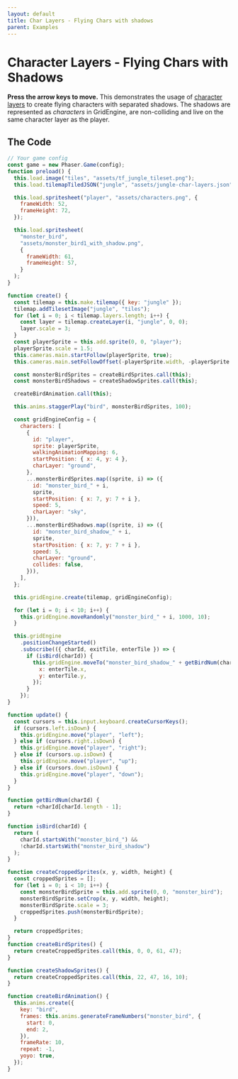 ```yaml
---
layout: default
title: Char Layers - Flying Chars with shadows
parent: Examples
---
```


# Character Layers - Flying Chars with Shadows

**Press the arrow keys to move.** This demonstrates the usage of [character layers](../features/character-layers) to create flying characters with separated shadows. The shadows are represented as _characters_ in GridEngine, are non-colliding and live on the same character layer as the player.

<div id="game"></div>

<script src="js/phaser.min.js"></script>
<script src="js/grid-engine-2.20.0.min.js"></script>
<script src="js/getBasicConfig.js"></script>

<script>
  const config = getBasicConfig(preload, create, update);
  const game = new Phaser.Game(config);

  function preload() {
    this.load.image("tiles", "assets/tf_jungle_tileset.png");
    this.load.tilemapTiledJSON("jungle", "assets/jungle-char-layers.json");

    this.load.spritesheet("player", "assets/characters.png", {
      frameWidth: 52,
      frameHeight: 72,
    });

    this.load.spritesheet("monster_bird", "assets/monster_bird1_with_shadow.png", {
      frameWidth: 61,
      frameHeight: 57,
    });
  }

  function create() {
    const tilemap = this.make.tilemap({ key: "jungle" });
    tilemap.addTilesetImage("jungle", "tiles");
    for (let i = 0; i < tilemap.layers.length; i++) {
      const layer = tilemap.createLayer(i, "jungle", 0, 0);
      layer.scale = 3;
    }
    const playerSprite = this.add.sprite(0, 0, "player");
    playerSprite.scale = 1.5;
    this.cameras.main.startFollow(playerSprite, true);
    this.cameras.main.setFollowOffset(-playerSprite.width, -playerSprite.height);

    const monsterBirdSprites = createBirdSprites.call(this);
    const monsterBirdShadows = createShadowSprites.call(this);

    createBirdAnimation.call(this);

    this.anims.staggerPlay("bird", monsterBirdSprites, 100);

    const gridEngineConfig = {
      characters: [
        {
          id: "player",
          sprite: playerSprite,
          walkingAnimationMapping: 6,
          startPosition: {x: 4, y: 4},
          charLayer: 'ground',
        },
        ...monsterBirdSprites.map((sprite, i) => ({
          id: "monster_bird_" + i,
          sprite,
          startPosition: { x: 7, y: 7+i },
          speed: 5,
          charLayer: 'sky'
        })),
        ...monsterBirdShadows.map((sprite, i) => ({
          id: "monster_bird_shadow_" + i,
          sprite,
          startPosition: { x: 7, y: 7+i },
          speed: 5,
          charLayer: 'ground',
          collides: false
        })),
      ],
    };

    this.gridEngine.create(tilemap, gridEngineConfig);

    for (let i=0; i<10; i++) {
      this.gridEngine.moveRandomly("monster_bird_"+i, 1000, 10);
    }

    this.gridEngine
    .positionChangeStarted()
    .subscribe(({ charId, exitTile, enterTile }) => {
      if (isBird(charId)) {
        this.gridEngine.moveTo('monster_bird_shadow_' + getBirdNum(charId), {x: enterTile.x, y: enterTile.y});
      }
    });
  }

  function update() {
    const cursors = this.input.keyboard.createCursorKeys();
    if (cursors.left.isDown) {
      this.gridEngine.move("player", "left");
    } else if (cursors.right.isDown) {
      this.gridEngine.move("player", "right");
    } else if (cursors.up.isDown) {
      this.gridEngine.move("player", "up");
    } else if (cursors.down.isDown) {
      this.gridEngine.move("player", "down");
    }
  }

  function getBirdNum(charId) {
    return +charId[charId.length-1]
  }

  function isBird(charId) {
    return charId.startsWith('monster_bird_') && !charId.startsWith('monster_bird_shadow');
  }

  function createCroppedSprites(x,y,width, height) {
    const croppedSprites = [];
    for (let i=0; i<10; i++) {
      const monsterBirdSprite = this.add.sprite(0, 0, "monster_bird");
      monsterBirdSprite.setCrop(x,y,width, height);
      monsterBirdSprite.scale = 3;
      croppedSprites.push(monsterBirdSprite);
    }

    return croppedSprites;

  }
  function createBirdSprites() {
    return createCroppedSprites.call(this, 0,0,61,47);
  }

  function createShadowSprites() {
    return createCroppedSprites.call(this, 22,47,16,10);
  }

  function createBirdAnimation() {
    this.anims.create({
      key: "bird",
      frames: this.anims.generateFrameNumbers("monster_bird", {
        start: 0,
        end: 2,
      }),
      frameRate: 10,
      repeat: -1,
      yoyo: true,
    });
  }

</script>

## The Code

```javascript
// Your game config
const game = new Phaser.Game(config);
function preload() {
  this.load.image("tiles", "assets/tf_jungle_tileset.png");
  this.load.tilemapTiledJSON("jungle", "assets/jungle-char-layers.json");

  this.load.spritesheet("player", "assets/characters.png", {
    frameWidth: 52,
    frameHeight: 72,
  });

  this.load.spritesheet(
    "monster_bird",
    "assets/monster_bird1_with_shadow.png",
    {
      frameWidth: 61,
      frameHeight: 57,
    }
  );
}

function create() {
  const tilemap = this.make.tilemap({ key: "jungle" });
  tilemap.addTilesetImage("jungle", "tiles");
  for (let i = 0; i < tilemap.layers.length; i++) {
    const layer = tilemap.createLayer(i, "jungle", 0, 0);
    layer.scale = 3;
  }
  const playerSprite = this.add.sprite(0, 0, "player");
  playerSprite.scale = 1.5;
  this.cameras.main.startFollow(playerSprite, true);
  this.cameras.main.setFollowOffset(-playerSprite.width, -playerSprite.height);

  const monsterBirdSprites = createBirdSprites.call(this);
  const monsterBirdShadows = createShadowSprites.call(this);

  createBirdAnimation.call(this);

  this.anims.staggerPlay("bird", monsterBirdSprites, 100);

  const gridEngineConfig = {
    characters: [
      {
        id: "player",
        sprite: playerSprite,
        walkingAnimationMapping: 6,
        startPosition: { x: 4, y: 4 },
        charLayer: "ground",
      },
      ...monsterBirdSprites.map((sprite, i) => ({
        id: "monster_bird_" + i,
        sprite,
        startPosition: { x: 7, y: 7 + i },
        speed: 5,
        charLayer: "sky",
      })),
      ...monsterBirdShadows.map((sprite, i) => ({
        id: "monster_bird_shadow_" + i,
        sprite,
        startPosition: { x: 7, y: 7 + i },
        speed: 5,
        charLayer: "ground",
        collides: false,
      })),
    ],
  };

  this.gridEngine.create(tilemap, gridEngineConfig);

  for (let i = 0; i < 10; i++) {
    this.gridEngine.moveRandomly("monster_bird_" + i, 1000, 10);
  }

  this.gridEngine
    .positionChangeStarted()
    .subscribe(({ charId, exitTile, enterTile }) => {
      if (isBird(charId)) {
        this.gridEngine.moveTo("monster_bird_shadow_" + getBirdNum(charId), {
          x: enterTile.x,
          y: enterTile.y,
        });
      }
    });
}

function update() {
  const cursors = this.input.keyboard.createCursorKeys();
  if (cursors.left.isDown) {
    this.gridEngine.move("player", "left");
  } else if (cursors.right.isDown) {
    this.gridEngine.move("player", "right");
  } else if (cursors.up.isDown) {
    this.gridEngine.move("player", "up");
  } else if (cursors.down.isDown) {
    this.gridEngine.move("player", "down");
  }
}

function getBirdNum(charId) {
  return +charId[charId.length - 1];
}

function isBird(charId) {
  return (
    charId.startsWith("monster_bird_") &&
    !charId.startsWith("monster_bird_shadow")
  );
}

function createCroppedSprites(x, y, width, height) {
  const croppedSprites = [];
  for (let i = 0; i < 10; i++) {
    const monsterBirdSprite = this.add.sprite(0, 0, "monster_bird");
    monsterBirdSprite.setCrop(x, y, width, height);
    monsterBirdSprite.scale = 3;
    croppedSprites.push(monsterBirdSprite);
  }

  return croppedSprites;
}
function createBirdSprites() {
  return createCroppedSprites.call(this, 0, 0, 61, 47);
}

function createShadowSprites() {
  return createCroppedSprites.call(this, 22, 47, 16, 10);
}

function createBirdAnimation() {
  this.anims.create({
    key: "bird",
    frames: this.anims.generateFrameNumbers("monster_bird", {
      start: 0,
      end: 2,
    }),
    frameRate: 10,
    repeat: -1,
    yoyo: true,
  });
}
```
